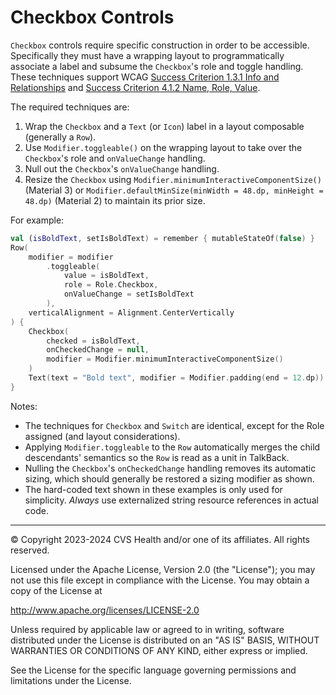 # Checkbox Controls
`Checkbox` controls require specific construction in order to be accessible. Specifically they must have a wrapping layout to programmatically associate a label and subsume the `Checkbox`'s role and toggle handling. These techniques support WCAG [Success Criterion 1.3.1 Info and Relationships](https://www.w3.org/TR/WCAG22/#info-and-relationships) and [Success Criterion 4.1.2 Name, Role, Value](https://www.w3.org/TR/WCAG22/#name-role-value).

The required techniques are:

1. Wrap the `Checkbox` and a `Text` (or `Icon`) label in a layout composable (generally a `Row`).
2. Use `Modifier.toggleable()` on the wrapping layout to take over the `Checkbox`'s role and `onValueChange` handling.
3. Null out the `Checkbox`'s `onValueChange` handling.
4. Resize the `Checkbox` using `Modifier.minimumInteractiveComponentSize()` (Material 3) or `Modifier.defaultMinSize(minWidth = 48.dp, minHeight = 48.dp)` (Material 2) to maintain its prior size.

For example:

```kotlin
val (isBoldText, setIsBoldText) = remember { mutableStateOf(false) }
Row(
    modifier = modifier
        .toggleable(
            value = isBoldText,
            role = Role.Checkbox,
            onValueChange = setIsBoldText
        ),
    verticalAlignment = Alignment.CenterVertically
) {
    Checkbox(
        checked = isBoldText,
        onCheckedChange = null,
        modifier = Modifier.minimumInteractiveComponentSize()
    )
    Text(text = "Bold text", modifier = Modifier.padding(end = 12.dp))
}
```

Notes:
* The techniques for `Checkbox` and `Switch` are identical, except for the Role assigned (and layout considerations).
* Applying `Modifier.toggleable` to the `Row` automatically merges the child descendants' semantics so the `Row` is read as a unit in TalkBack.
* Nulling the `Checkbox`'s `onCheckedChange` handling removes its automatic sizing, which should generally be restored a sizing modifier as shown.
* The hard-coded text shown in these examples is only used for simplicity. _Always_ use externalized string resource references in actual code.


----

© Copyright 2023-2024 CVS Health and/or one of its affiliates. All rights reserved.

Licensed under the Apache License, Version 2.0 (the "License");
you may not use this file except in compliance with the License.
You may obtain a copy of the License at

http://www.apache.org/licenses/LICENSE-2.0

Unless required by applicable law or agreed to in writing, software
distributed under the License is distributed on an "AS IS" BASIS,
WITHOUT WARRANTIES OR CONDITIONS OF ANY KIND, either express or implied.

See the License for the specific language governing permissions and
limitations under the License.
